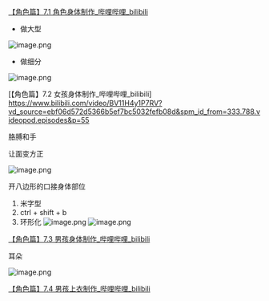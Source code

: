 [【角色篇】7.1 角色身体制作_哔哩哔哩_bilibili](https://www.bilibili.com/video/BV11H4y1P7RV?vd_source=ebf06d572d5366b5ef7bc5032fefb08d&spm_id_from=333.788.player.switch&p=54)

- 做大型

![image.png](https://image-1253155090.cos.ap-nanjing.myqcloud.com/202411101117691.png)

- 做细分



![image.png](https://image-1253155090.cos.ap-nanjing.myqcloud.com/202411101116707.png)

[【角色篇】7.2 女孩身体制作_哔哩哔哩_bilibili] https://www.bilibili.com/video/BV11H4y1P7RV?vd_source=ebf06d572d5366b5ef7bc5032fefb08d&spm_id_from=333.788.videopod.episodes&p=55

胳膊和手

让面变方正

![image.png](https://image-1253155090.cos.ap-nanjing.myqcloud.com/202411101120400.png)

开八边形的口接身体部位
1. 米字型
2. ctrl + shift + b
3. 环形化
![image.png](https://image-1253155090.cos.ap-nanjing.myqcloud.com/202411101238077.png)
![image.png](https://image-1253155090.cos.ap-nanjing.myqcloud.com/202411101300327.png)

[【角色篇】7.3 男孩身体制作_哔哩哔哩_bilibili](https://www.bilibili.com/video/BV11H4y1P7RV?vd_source=ebf06d572d5366b5ef7bc5032fefb08d&spm_id_from=333.788.player.switch&p=56)

耳朵

![image.png](https://image-1253155090.cos.ap-nanjing.myqcloud.com/202411101323638.png)

[【角色篇】7.4 男孩上衣制作_哔哩哔哩_bilibili](https://www.bilibili.com/video/BV11H4y1P7RV/?vd_source=ebf06d572d5366b5ef7bc5032fefb08d&spm_id_from=333.788.player.switch&p=57)